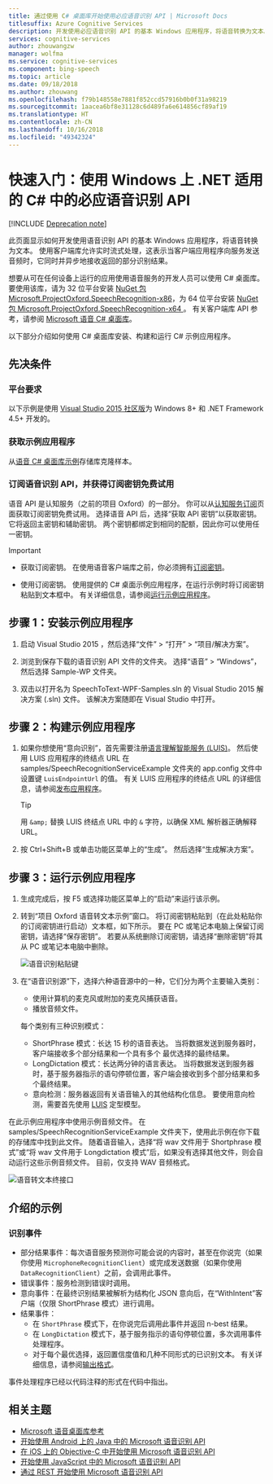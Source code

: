 ```yaml
---
title: 通过使用 C# 桌面库开始使用必应语音识别 API | Microsoft Docs
titlesuffix: Azure Cognitive Services
description: 开发使用必应语音识别 API 的基本 Windows 应用程序，将语音转换为文本。
services: cognitive-services
author: zhouwangzw
manager: wolfma
ms.service: cognitive-services
ms.component: bing-speech
ms.topic: article
ms.date: 09/18/2018
ms.author: zhouwang
ms.openlocfilehash: f79b148558e7881f852ccd57916b0b0f31a98219
ms.sourcegitcommit: 1aacea6bf8e31128c6d489fa6e614856cf89af19
ms.translationtype: HT
ms.contentlocale: zh-CN
ms.lasthandoff: 10/16/2018
ms.locfileid: "49342324"
---
```

# <a name="quickstart-use-the-bing-speech-recognition-api-in-c35-for-net-on-windows"></a>快速入门：使用 Windows 上 .NET 适用的 C# 中的必应语音识别 API

[!INCLUDE [Deprecation note](../../../../includes/cognitive-services-bing-speech-api-deprecation-note.md)]

此页面显示如何开发使用语音识别 API 的基本 Windows 应用程序，将语音转换为文本。 使用客户端库允许实时流式处理，这表示当客户端应用程序向服务发送音频时，它同时并异步地接收返回的部分识别结果。

想要从可在任何设备上运行的应用使用语音服务的开发人员可以使用 C# 桌面库。 要使用该库，请为 32 位平台安装 [NuGet 包 Microsoft.ProjectOxford.SpeechRecognition-x86](https://www.nuget.org/packages/Microsoft.ProjectOxford.SpeechRecognition-x86/)，为 64 位平台安装 [NuGet 包 Microsoft.ProjectOxford.SpeechRecognition-x64 ](https://www.nuget.org/packages/Microsoft.ProjectOxford.SpeechRecognition-x64/)。 有关客户端库 API 参考，请参阅 [Microsoft 语音 C# 桌面库](https://cdn.rawgit.com/Microsoft/Cognitive-Speech-STT-Windows/master/docs/SpeechSDK/index.html)。

以下部分介绍如何使用 C# 桌面库安装、构建和运行 C# 示例应用程序。

## <a name="prerequisites"></a>先决条件

### <a name="platform-requirements"></a>平台要求

以下示例是使用 [Visual Studio 2015 社区版](https://www.visualstudio.com/products/visual-studio-community-vs)为 Windows 8+ 和 .NET Framework 4.5+ 开发的。

### <a name="get-the-sample-application"></a>获取示例应用程序

从[语音 C# 桌面库示例](https://github.com/microsoft/cognitive-speech-stt-windows)存储库克隆样本。

### <a name="subscribe-to-the-speech-recognition-api-and-get-a-free-trial-subscription-key"></a>订阅语音识别 API，并获得订阅密钥免费试用

语音 API 是认知服务（之前的项目 Oxford）的一部分。 你可以从[认知服务订阅](https://azure.microsoft.com/try/cognitive-services/)页面获取订阅密钥免费试用。 选择语音 API 后，选择“获取 API 密钥”以获取密钥。 它将返回主密钥和辅助密钥。 两个密钥都绑定到相同的配额，因此你可以使用任一密钥。

> [!IMPORTANT]
> * 获取订阅密钥。 在使用语音客户端库之前，你必须拥有[订阅密钥](https://azure.microsoft.com/try/cognitive-services/)。
>
> * 使用订阅密钥。 使用提供的 C# 桌面示例应用程序，在运行示例时将订阅密钥粘贴到文本框中。 有关详细信息，请参阅[运行示例应用程序](#step-3-run-the-sample-application)。

## <a name="step-1-install-the-sample-application"></a>步骤 1：安装示例应用程序

1. 启动 Visual Studio 2015 ，然后选择“文件” > “打开” > “项目/解决方案”。

2. 浏览到保存下载的语音识别 API 文件的文件夹。 选择“语音” > “Windows”，然后选择 Sample-WP 文件夹。

3. 双击以打开名为 SpeechToText-WPF-Samples.sln 的 Visual Studio 2015 解决方案 (.sln) 文件。 该解决方案随即在 Visual Studio 中打开。

## <a name="step-2-build-the-sample-application"></a>步骤 2：构建示例应用程序

1. 如果你想使用“意向识别”，首先需要注册[语言理解智能服务 (LUIS)](https://azure.microsoft.com/services/cognitive-services/language-understanding-intelligent-service/)。 然后使用 LUIS 应用程序的终结点 URL 在 samples/SpeechRecognitionServiceExample 文件夹的 app.config 文件中设置键 `LuisEndpointUrl` 的值。 有关 LUIS 应用程序的终结点 URL 的详细信息，请参阅[发布应用程序](../../luis/luis-get-started-create-app.md#publish-your-app)。

   > [!TIP]
   > 用 `&amp;` 替换 LUIS 终结点 URL 中的 `&` 字符，以确保 XML 解析器正确解释 URL。

2. 按 Ctrl+Shift+B 或单击功能区菜单上的“生成”。 然后选择“生成解决方案”。

## <a name="step-3-run-the-sample-application"></a>步骤 3：运行示例应用程序

1. 生成完成后，按 F5 或选择功能区菜单上的“启动”来运行该示例。

2. 转到“项目 Oxford 语音转文本示例”窗口。 将订阅密钥粘贴到（在此处粘贴你的订阅密钥进行启动）文本框，如下所示。 要在 PC 或笔记本电脑上保留订阅密钥，请选择“保存密钥”。 若要从系统删除订阅密钥，请选择“删除密钥”将其从 PC 或笔记本电脑中删除。

   ![语音识别粘贴键](../Images/SpeechRecog_paste_key.PNG)

3. 在“语音识别源”下，选择六种语音源中的一种，它们分为两个主要输入类别：

   * 使用计算机的麦克风或附加的麦克风捕获语音。
   * 播放音频文件。

   每个类别有三种识别模式：

    * ShortPhrase 模式：长达 15 秒的语音表达。 当将数据发送到服务器时，客户端接收多个部分结果和一个具有多个 最优选择的最终结果。
    * LongDictation 模式：长达两分钟的语言表达。 当将数据发送到服务器时，基于服务器指示的语句停顿位置，客户端会接收到多个部分结果和多个最终结果。
    * 意向检测：服务器返回有关语音输入的其他结构化信息。 要使用意向检测，需要首先使用 [LUIS](https://azure.microsoft.com/services/cognitive-services/language-understanding-intelligent-service/) 定型模型。

在此示例应用程序中使用示例音频文件。 在 samples/SpeechRecognitionServiceExample 文件夹下，使用此示例在你下载的存储库中找到此文件。 随着语音输入，选择“将 wav 文件用于 Shortphrase 模式”或“将 wav 文件用于 Longdictation 模式”后，如果没有选择其他文件，则会自动运行这些示例音频文件。 目前，仅支持 WAV 音频格式。

![语音转文本终接口](../Images/HelloJones.PNG)

## <a name="samples-explained"></a>介绍的示例

### <a name="recognition-events"></a>识别事件

* 部分结果事件：每次语音服务预测你可能会说的内容时，甚至在你说完（如果你使用 `MicrophoneRecognitionClient`）或完成发送数据（如果你使用 `DataRecognitionClient`）之前，会调用此事件。
* 错误事件：服务检测到错误时调用。
* 意向事件：在最终识别结果被解析为结构化 JSON 意向后，在“WithIntent”客户端（仅限 ShortPhrase 模式）进行调用。
* 结果事件：
  * 在 `ShortPhrase` 模式下，在你说完后调用此事件并返回 n-best 结果。
  * 在 `LongDictation` 模式下，基于服务指示的语句停顿位置，多次调用事件处理程序。
  * 对于每个最优选择，返回置信度值和几种不同形式的已识别文本。 有关详细信息，请参阅[输出格式](../Concepts.md#output-format)。

事件处理程序已经以代码注释的形式在代码中指出。

## <a name="related-topics"></a>相关主题

* [Microsoft 语音桌面库参考](https://cdn.rawgit.com/Microsoft/Cognitive-Speech-STT-Windows/master/docs/SpeechSDK/index.html)
* [开始使用 Android 上的 Java 中的 Microsoft 语音识别 API](GetStartedJavaAndroid.md)
* [在 iOS 上的 Objective-C 中开始使用 Microsoft 语音识别 API](Get-Started-ObjectiveC-iOS.md)
* [开始使用 JavaScript 中的 Microsoft 语音识别 API](GetStartedJSWebsockets.md)
* [通过 REST 开始使用 Microsoft 语音识别 API](GetStartedREST.md)
